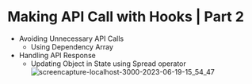# Making API Call with Hooks | Part 2

- Avoiding Unnecessary API Calls
  - Using Dependency Array
- Handling API Response
  - Updating Object in State using Spread operator
![screencapture-localhost-3000-2023-06-19-15_54_47](https://github.com/Sreekanth4935/react-hooks-useEffect-making-api-call-with-hooks/assets/37910008/30e0c28e-bfc5-4197-9b8f-7f6406aa870e)
